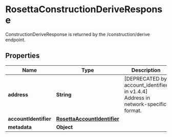 

# RosettaConstructionDeriveResponse

ConstructionDeriveResponse is returned by the /construction/derive endpoint.

## Properties

Name | Type | Description | Notes
------------ | ------------- | ------------- | -------------
**address** | **String** | [DEPRECATED by account_identifier in v1.4.4] Address in network-specific format. |  [optional]
**accountIdentifier** | [**RosettaAccountIdentifier**](RosettaAccountIdentifier.md) |  |  [optional]
**metadata** | **Object** |  |  [optional]



